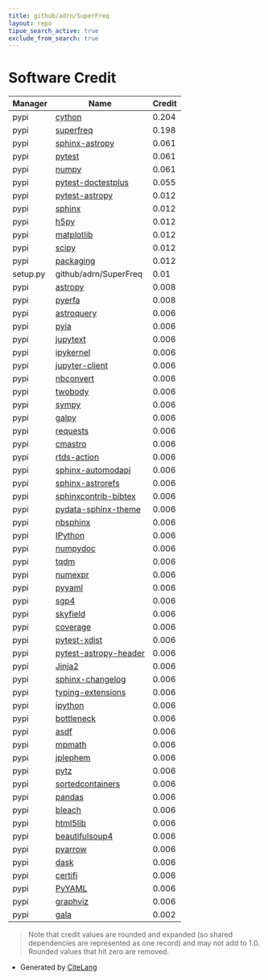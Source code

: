 ```yaml
---
title: github/adrn/SuperFreq
layout: repo
tipue_search_active: true
exclude_from_search: true
---
```

# Software Credit

|Manager|Name|Credit|
|-------|----|------|
|pypi|[cython](http://cython.org/)|0.204|
|pypi|[superfreq](http://adrian.pw/superfreq)|0.198|
|pypi|[sphinx-astropy](https://pypi.org/project/sphinx-astropy)|0.061|
|pypi|[pytest](https://pypi.org/project/pytest)|0.061|
|pypi|[numpy](https://pypi.org/project/numpy)|0.061|
|pypi|[pytest-doctestplus](https://pypi.org/project/pytest-doctestplus)|0.055|
|pypi|[pytest-astropy](https://pypi.org/project/pytest-astropy)|0.012|
|pypi|[sphinx](https://pypi.org/project/sphinx)|0.012|
|pypi|[h5py](https://pypi.org/project/h5py)|0.012|
|pypi|[matplotlib](https://pypi.org/project/matplotlib)|0.012|
|pypi|[scipy](https://pypi.org/project/scipy)|0.012|
|pypi|[packaging](https://pypi.org/project/packaging)|0.012|
|setup.py|github/adrn/SuperFreq|0.01|
|pypi|[astropy](http://astropy.org)|0.008|
|pypi|[pyerfa](https://github.com/liberfa/pyerfa)|0.008|
|pypi|[astroquery](https://pypi.org/project/astroquery)|0.006|
|pypi|[pyia](https://pypi.org/project/pyia)|0.006|
|pypi|[jupytext](https://pypi.org/project/jupytext)|0.006|
|pypi|[ipykernel](https://pypi.org/project/ipykernel)|0.006|
|pypi|[jupyter-client](https://pypi.org/project/jupyter-client)|0.006|
|pypi|[nbconvert](https://pypi.org/project/nbconvert)|0.006|
|pypi|[twobody](https://pypi.org/project/twobody)|0.006|
|pypi|[sympy](https://pypi.org/project/sympy)|0.006|
|pypi|[galpy](https://pypi.org/project/galpy)|0.006|
|pypi|[requests](https://pypi.org/project/requests)|0.006|
|pypi|[cmastro](https://pypi.org/project/cmastro)|0.006|
|pypi|[rtds-action](https://pypi.org/project/rtds-action)|0.006|
|pypi|[sphinx-automodapi](https://pypi.org/project/sphinx-automodapi)|0.006|
|pypi|[sphinx-astrorefs](https://pypi.org/project/sphinx-astrorefs)|0.006|
|pypi|[sphinxcontrib-bibtex](https://pypi.org/project/sphinxcontrib-bibtex)|0.006|
|pypi|[pydata-sphinx-theme](https://pypi.org/project/pydata-sphinx-theme)|0.006|
|pypi|[nbsphinx](https://pypi.org/project/nbsphinx)|0.006|
|pypi|[IPython](https://pypi.org/project/IPython)|0.006|
|pypi|[numpydoc](https://pypi.org/project/numpydoc)|0.006|
|pypi|[tqdm](https://pypi.org/project/tqdm)|0.006|
|pypi|[numexpr](https://pypi.org/project/numexpr)|0.006|
|pypi|[pyyaml](https://pypi.org/project/pyyaml)|0.006|
|pypi|[sgp4](https://github.com/brandon-rhodes/python-sgp4)|0.006|
|pypi|[skyfield](http://github.com/brandon-rhodes/python-skyfield/)|0.006|
|pypi|[coverage](https://github.com/nedbat/coveragepy)|0.006|
|pypi|[pytest-xdist](https://github.com/pytest-dev/pytest-xdist)|0.006|
|pypi|[pytest-astropy-header](https://pypi.org/project/pytest-astropy-header)|0.006|
|pypi|[Jinja2](https://pypi.org/project/Jinja2)|0.006|
|pypi|[sphinx-changelog](https://pypi.org/project/sphinx-changelog)|0.006|
|pypi|[typing-extensions](https://pypi.org/project/typing-extensions)|0.006|
|pypi|[ipython](https://pypi.org/project/ipython)|0.006|
|pypi|[bottleneck](https://pypi.org/project/bottleneck)|0.006|
|pypi|[asdf](https://pypi.org/project/asdf)|0.006|
|pypi|[mpmath](https://pypi.org/project/mpmath)|0.006|
|pypi|[jplephem](https://pypi.org/project/jplephem)|0.006|
|pypi|[pytz](https://pypi.org/project/pytz)|0.006|
|pypi|[sortedcontainers](https://pypi.org/project/sortedcontainers)|0.006|
|pypi|[pandas](https://pypi.org/project/pandas)|0.006|
|pypi|[bleach](https://pypi.org/project/bleach)|0.006|
|pypi|[html5lib](https://pypi.org/project/html5lib)|0.006|
|pypi|[beautifulsoup4](https://pypi.org/project/beautifulsoup4)|0.006|
|pypi|[pyarrow](https://pypi.org/project/pyarrow)|0.006|
|pypi|[dask](https://pypi.org/project/dask)|0.006|
|pypi|[certifi](https://pypi.org/project/certifi)|0.006|
|pypi|[PyYAML](https://pypi.org/project/PyYAML)|0.006|
|pypi|[graphviz](https://pypi.org/project/graphviz)|0.006|
|pypi|[gala](http://gala.adrian.pw/)|0.002|


> Note that credit values are rounded and expanded (so shared dependencies are represented as one record) and may not add to 1.0. Rounded values that hit zero are removed.


- Generated by [CiteLang](https://github.com/vsoch/citelang)
